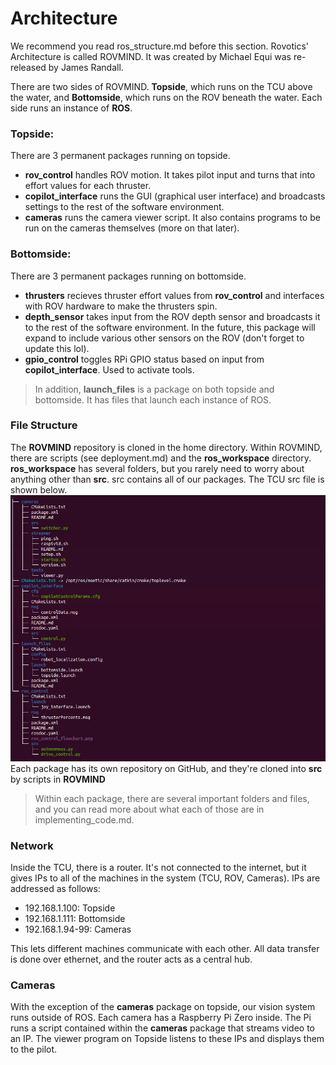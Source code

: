 ﻿# Architecture
We recommend you read ros_structure.md before this section.
Rovotics' Architecture is called ROVMIND. It was created by Michael Equi was re-released by James Randall.

There are two sides of ROVMIND. **Topside**, which runs on the TCU above the water, and **Bottomside**, which runs on the ROV beneath the water.
Each side runs an instance of **ROS**.
### Topside:
There are 3 permanent packages running on topside.
  * **rov_control** handles ROV motion. It takes pilot input and turns that into effort values for each thruster.
  * **copilot_interface** runs the GUI (graphical user interface) and broadcasts settings to the rest of the software environment.
  * **cameras** runs the camera viewer script. It also contains programs to be run on the cameras themselves (more on that later).
### Bottomside:
There are 3 permanent packages running on bottomside.
  * **thrusters** recieves thruster effort values from **rov_control** and interfaces with ROV hardware to make the thrusters spin.
  * **depth_sensor** takes input from the ROV depth sensor and broadcasts it to the rest of the software environment. In the future, this package will expand to include various other sensors on the ROV (don't forget to update this lol).
  * **gpio_control** toggles RPi GPIO status based on input from **copilot_interface**. Used to activate tools.

>In addition,  **launch_files** is a package on both topside and bottomside. It has files that launch each instance of ROS.
### File Structure
The **ROVMIND** repository is cloned in the home directory. Within ROVMIND, there are scripts (see deployment.md) and the **ros_workspace** directory. **ros_workspace** has several folders, but you rarely need to worry about anything other than **src**. src contains all of our packages. The TCU src file is shown below.
![File Tree example on TCU](https://github.com/JHSRobo/documentation/blob/main/pictures/tcuFiletree.png "I have transparent windows on my pc so you can see my wallpaper stripes lol")
Each package has its own repository on GitHub, and they're cloned into **src** by scripts in **ROVMIND**
>Within each package, there are several important folders and files, and you can read more about what each of those are in implementing_code.md.
### Network
Inside the TCU, there is a router. It's not connected to the internet, but it gives IPs to all of the machines in the system (TCU, ROV, Cameras). IPs are addressed as follows:
  * 192.168.1.100: Topside
  * 192.168.1.111: Bottomside
  * 192.168.1.94-99: Cameras

This lets different machines communicate with each other. All data transfer is done over ethernet, and the router acts as a central hub.
### Cameras
With the exception of the **cameras** package on topside, our vision system runs outside of ROS. Each camera has a Raspberry Pi Zero inside. The Pi runs a script contained within the **cameras** package that streams video to an IP. The viewer program on Topside listens to these IPs and displays them to the pilot.
